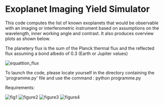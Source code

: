 # Exoplanet Imaging Yield Simulator

This code computes the list of known exoplanets that would be observable with an imaging or interferometric instrument based on assumptions on the wavelength, inner working angle and contrast. It also produces overview plots as shown below.

The planetery flux is the sum of the Planck thermal flux and the reflected flux assuming a bond albedo of 0.3 (Earth or Jupiter values) 

![equattion_flux](https://user-images.githubusercontent.com/43030278/45496411-ac070d00-b775-11e8-9b6d-5d5546ca4472.png)

To launch the code, please locate yourself in the directory containing the 'programme.py' file and use the command : python programme.py

Requirements: 

![fig1](https://user-images.githubusercontent.com/43030278/45622134-3e175a00-ba83-11e8-8a94-1d35d35bd594.png)
![figure2](https://user-images.githubusercontent.com/43030278/45350400-02c4e900-b5b4-11e8-838e-378aad9391ff.png)
![figure3](https://user-images.githubusercontent.com/43030278/45497382-effb1180-b777-11e8-8836-67a8abe94be1.png)
![figure4](https://user-images.githubusercontent.com/43030278/45350412-06f10680-b5b4-11e8-9282-579457a1ea6e.png)
